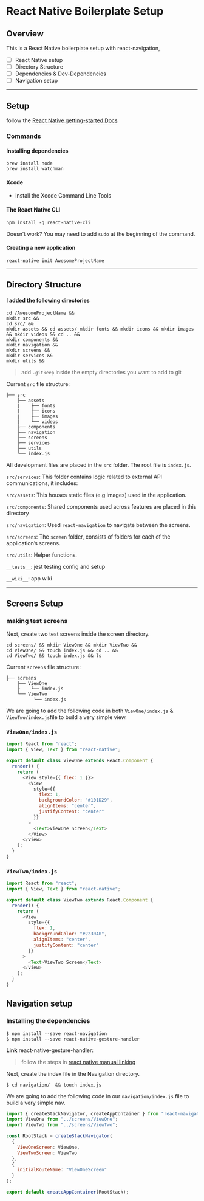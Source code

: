 # React Native Boilerplate Setup

## Overview

This is a React Native boilerplate setup with react-navigation,

- [ ] React Native setup
- [ ] Directory Structure
- [ ] Dependencies & Dev-Dependencies
- [ ] Navigation setup

---

## Setup

follow the [React Native getting-started Docs](https://facebook.github.io/react-native/docs/getting-started)

### Commands

#### Installing dependencies

```
brew install node
brew install watchman
```

#### Xcode

- install the Xcode Command Line Tools

#### The React Native CLI

```
npm install -g react-native-cli
```

Doesn’t work? You may need to add `sudo` at the beginning of the command.

#### Creating a new application

```
react-native init AwesomeProjectName
```

---

## Directory Structure

#### **I added the following directories**

```
cd /AwesomeProjectName &&
mkdir src &&
cd src/ &&
mkdir assets && cd assets/ mkdir fonts && mkdir icons && mkdir images && mkdir videos && cd .. &&
mkdir components &&
mkdir navigation &&
mkdir screens &&
mkdir services &&
mkdir utils &&
```

> add `.gitkeep` inside the empty directories you want to add to git

Current `src` file structure:

```
├── src
    ├── assets
    |    ├── fonts
    |    ├── icons
    |    ├── images
    |    └── videos
    ├── components
    ├── navigation
    ├── screens
    ├── services
    ├── utils
    └── index.js
```

All development files are placed in the `src` folder. The root file is `index.js`.

`src/services`: This folder contains logic related to external API communications, it includes:

`src/assets`: This houses static files (e.g images) used in the application.

`src/components`: Shared components used across features are placed in this directory

`src/navigation`: Used `react-navigation` to navigate between the screens.

`src/screens`: The `screen` folder, consists of folders for each of the application’s screens.

`src/utils`: Helper functions.

`__tests__`: jest testing config and setup

`__wiki__`: app wiki

---

## Screens Setup

### making test screens

Next, create two test screens inside the screen directory.

```
cd screens/ && mkdir ViewOne && mkdir ViewTwo &&
cd ViewOne/ && touch index.js && cd .. &&
cd ViewTwo/ && touch index.js && ls
```

Current `screens` file structure:

```
├── screens
    ├── ViewOne
    ├    └── index.js
    └── ViewTwo
          └── index.js
```

We are going to add the following code in both `ViewOne/index.js` & `ViewTwo/index.js`file to build a very simple view.

### `ViewOne/index.js`

```js
import React from "react";
import { View, Text } from "react-native";

export default class ViewOne extends React.Component {
  render() {
    return (
      <View style={{ flex: 1 }}>
        <View
          style={{
            flex: 1,
            backgroundColor: "#101D29",
            alignItems: "center",
            justifyContent: "center"
          }}
        >
          <Text>ViewOne Screen</Text>
        </View>
      </View>
    );
  }
}
```

### `ViewTwo/index.js`

```js
import React from "react";
import { View, Text } from "react-native";

export default class ViewTwo extends React.Component {
  render() {
    return (
      <View
        style={{
          flex: 1,
          backgroundColor: "#223040",
          alignItems: "center",
          justifyContent: "center"
        }}
      >
        <Text>ViewTwo Screen</Text>
      </View>
    );
  }
}
```

## Navigation setup

### Installing the dependencies

```
$ npm install --save react-navigation
$ npm install --save react-native-gesture-handler
```

**Link** react-native-gesture-handler:

> follow the steps in
> [react native manual linking](https://facebook.github.io/react-native/docs/linking-libraries-ios)

Next, create the index file in the Navigation directory.

```
$ cd navigation/  && touch index.js
```

We are going to add the following code in our `navigation/index.js` file to build a very simple nav.

```js
import { createStackNavigator, createAppContainer } from "react-navigation";
import ViewOne from "../screens/ViewOne";
import ViewTwo from "../screens/ViewTwo";

const RootStack = createStackNavigator(
  {
    ViewOneScreen: ViewOne,
    ViewTwoScreen: ViewTwo
  },
  {
    initialRouteName: "ViewOneScreen"
  }
);

export default createAppContainer(RootStack);
```
